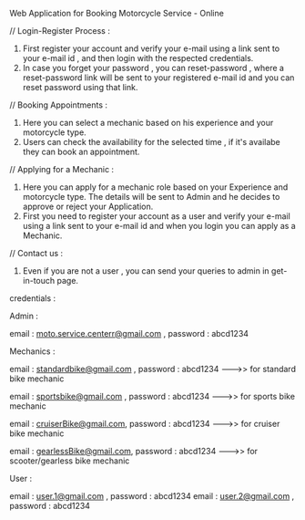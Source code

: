 Web Application for Booking Motorcycle Service - Online


// Login-Register Process :

1. First register your account and verify your e-mail using a link sent to your e-mail id , and then login with the respected credentials.
2. In case you forget your password , you can reset-password , where a reset-password link will be sent to your registered e-mail id and you can reset password using that link.

// Booking Appointments :

1. Here you can select a mechanic based on his experience and your motorcycle type.
2. Users can check the availability for the selected time , if it's availabe they can book an appointment.

// Applying for a Mechanic :

1. Here you can apply for a mechanic role based on your Experience and motorcycle type. The details will be sent to Admin and he decides to approve or reject your Application.
2. First you need to register your account as a user and verify your e-mail using a link sent to your e-mail id and when you login you can apply as a Mechanic.

// Contact us :

1. Even if you are not a user , you can send your queries to admin in get-in-touch page.



credentials :

Admin :

email : moto.service.centerr@gmail.com , password : abcd1234

Mechanics :

email : standardbike@gmail.com ,         password : abcd1234 --->> for standard bike mechanic

email : sportsbike@gmail.com ,           password : abcd1234 --->> for sports bike mechanic

email : cruiserBike@gmail.com,      password : abcd1234 --->> for cruiser bike mechanic

email : gearlessBike@gmail.com,          password : abcd1234 --->> for scooter/gearless bike mechanic

User :

email : user.1@gmail.com ,          password : abcd1234
email : user.2@gmail.com ,          password : abcd1234

